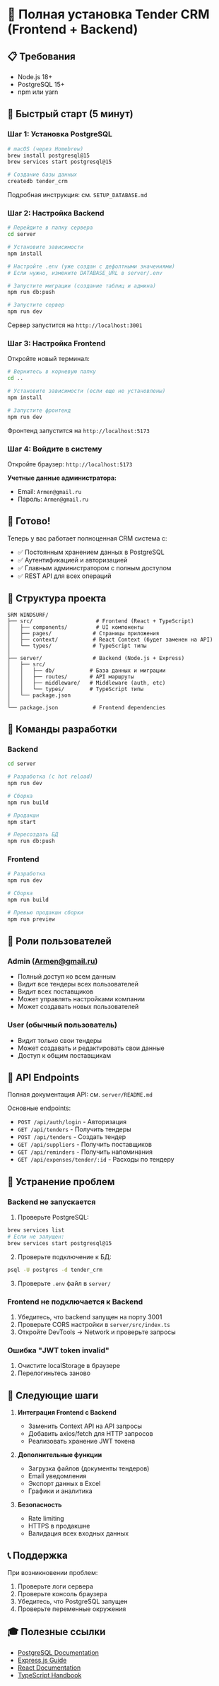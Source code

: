 # 🚀 Полная установка Tender CRM (Frontend + Backend)

## 📋 Требования

- Node.js 18+ 
- PostgreSQL 15+
- npm или yarn

## 🎯 Быстрый старт (5 минут)

### Шаг 1: Установка PostgreSQL

```bash
# macOS (через Homebrew)
brew install postgresql@15
brew services start postgresql@15

# Создание базы данных
createdb tender_crm
```

Подробная инструкция: см. `SETUP_DATABASE.md`

### Шаг 2: Настройка Backend

```bash
# Перейдите в папку сервера
cd server

# Установите зависимости
npm install

# Настройте .env (уже создан с дефолтными значениями)
# Если нужно, измените DATABASE_URL в server/.env

# Запустите миграции (создание таблиц и админа)
npm run db:push

# Запустите сервер
npm run dev
```

Сервер запустится на `http://localhost:3001`

### Шаг 3: Настройка Frontend

Откройте новый терминал:

```bash
# Вернитесь в корневую папку
cd ..

# Установите зависимости (если еще не установлены)
npm install

# Запустите фронтенд
npm run dev
```

Фронтенд запустится на `http://localhost:5173`

### Шаг 4: Войдите в систему

Откройте браузер: `http://localhost:5173`

**Учетные данные администратора:**
- Email: `Armen@gmail.ru`
- Пароль: `Armen@gmail.ru`

## 🎉 Готово!

Теперь у вас работает полноценная CRM система с:
- ✅ Постоянным хранением данных в PostgreSQL
- ✅ Аутентификацией и авторизацией
- ✅ Главным администратором с полным доступом
- ✅ REST API для всех операций

## 📁 Структура проекта

```
SRM WINDSURF/
├── src/                    # Frontend (React + TypeScript)
│   ├── components/         # UI компоненты
│   ├── pages/             # Страницы приложения
│   ├── context/           # React Context (будет заменен на API)
│   └── types/             # TypeScript типы
│
├── server/                # Backend (Node.js + Express)
│   ├── src/
│   │   ├── db/           # База данных и миграции
│   │   ├── routes/       # API маршруты
│   │   ├── middleware/   # Middleware (auth, etc)
│   │   └── types/        # TypeScript типы
│   └── package.json
│
└── package.json           # Frontend dependencies
```

## 🔧 Команды разработки

### Backend

```bash
cd server

# Разработка (с hot reload)
npm run dev

# Сборка
npm run build

# Продакшн
npm start

# Пересоздать БД
npm run db:push
```

### Frontend

```bash
# Разработка
npm run dev

# Сборка
npm run build

# Превью продакшн сборки
npm run preview
```

## 🔐 Роли пользователей

### Admin (Armen@gmail.ru)
- Полный доступ ко всем данным
- Видит все тендеры всех пользователей
- Видит всех поставщиков
- Может управлять настройками компании
- Может создавать новых пользователей

### User (обычный пользователь)
- Видит только свои тендеры
- Может создавать и редактировать свои данные
- Доступ к общим поставщикам

## 📡 API Endpoints

Полная документация API: см. `server/README.md`

Основные endpoints:
- `POST /api/auth/login` - Авторизация
- `GET /api/tenders` - Получить тендеры
- `POST /api/tenders` - Создать тендер
- `GET /api/suppliers` - Получить поставщиков
- `GET /api/reminders` - Получить напоминания
- `GET /api/expenses/tender/:id` - Расходы по тендеру

## 🐛 Устранение проблем

### Backend не запускается

1. Проверьте PostgreSQL:
```bash
brew services list
# Если не запущен:
brew services start postgresql@15
```

2. Проверьте подключение к БД:
```bash
psql -U postgres -d tender_crm
```

3. Проверьте `.env` файл в `server/`

### Frontend не подключается к Backend

1. Убедитесь, что backend запущен на порту 3001
2. Проверьте CORS настройки в `server/src/index.ts`
3. Откройте DevTools → Network и проверьте запросы

### Ошибка "JWT token invalid"

1. Очистите localStorage в браузере
2. Перелогиньтесь заново

## 🚀 Следующие шаги

1. **Интеграция Frontend с Backend**
   - Заменить Context API на API запросы
   - Добавить axios/fetch для HTTP запросов
   - Реализовать хранение JWT токена

2. **Дополнительные функции**
   - Загрузка файлов (документы тендеров)
   - Email уведомления
   - Экспорт данных в Excel
   - Графики и аналитика

3. **Безопасность**
   - Rate limiting
   - HTTPS в продакшне
   - Валидация всех входных данных

## 📞 Поддержка

При возникновении проблем:
1. Проверьте логи сервера
2. Проверьте консоль браузера
3. Убедитесь, что PostgreSQL запущен
4. Проверьте переменные окружения

## 🎓 Полезные ссылки

- [PostgreSQL Documentation](https://www.postgresql.org/docs/)
- [Express.js Guide](https://expressjs.com/)
- [React Documentation](https://react.dev/)
- [TypeScript Handbook](https://www.typescriptlang.org/docs/)
